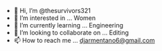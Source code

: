 - 👋 Hi, I’m @thesurvivors321
- 👀 I’m interested in ... Women
- 🌱 I’m currently learning ... Engineering
- 💞️ I’m looking to collaborate on ... Editing
- 📫 How to reach me ... djarmentano6@gmail.com

<!---
thesurvivors321/thesurvivors321 is a ✨ special ✨ repository because its `README.md` (this file) appears on your GitHub profile.
You can click the Preview link to take a look at your changes.
--->

